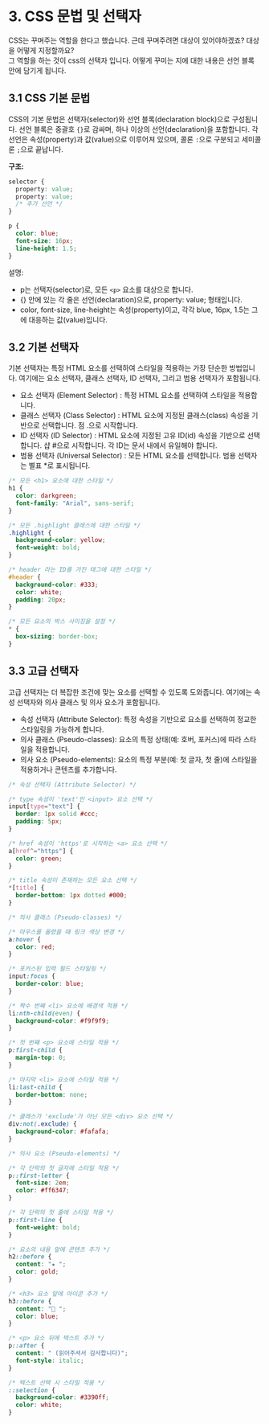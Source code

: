 # 3. CSS 문법 및 선택자

CSS는 꾸며주는 역할을 한다고 했습니다. 근데 꾸며주려면 대상이 있어야하겠죠? 대상을 어떻게 지정할까요? <br/>
그 역할을 하는 것이 css의 선택자 입니다. 어떻게 꾸미는 지에 대한 내용은 선언 블록 안에 담기게 됩니다.

## 3.1 CSS 기본 문법

CSS의 기본 문법은 선택자(selector)와 선언 블록(declaration block)으로 구성됩니다. 선언 블록은 중괄호 `{}`로 감싸며, 하나 이상의 선언(declaration)을 포함합니다. 각 선언은 속성(property)과 값(value)으로 이루어져 있으며, 콜론 `:`으로 구분되고 세미콜론 `;`으로 끝납니다.

**구조:**

```css
selector {
  property: value;
  property: value;
  /* 추가 선언 */
}
```

```css
p {
  color: blue;
  font-size: 16px;
  line-height: 1.5;
}
```

설명:

- p는 선택자(selector)로, 모든 `<p>` 요소를 대상으로 합니다.
- {} 안에 있는 각 줄은 선언(declaration)으로, property: value; 형태입니다.
- color, font-size, line-height는 속성(property)이고, 각각 blue, 16px, 1.5는 그에 대응하는 값(value)입니다.

## 3.2 기본 선택자

기본 선택자는 특정 HTML 요소를 선택하여 스타일을 적용하는 가장 단순한 방법입니다. 여기에는 요소 선택자, 클래스 선택자, ID 선택자, 그리고 범용 선택자가 포함됩니다.

- 요소 선택자 (Element Selector) : 특정 HTML 요소를 선택하여 스타일을 적용합니다.
- 클래스 선택자 (Class Selector) : HTML 요소에 지정된 클래스(class) 속성을 기반으로 선택합니다. 점 .으로 시작합니다.
- ID 선택자 (ID Selector) : HTML 요소에 지정된 고유 ID(id) 속성을 기반으로 선택합니다. 샵 #으로 시작합니다. 각 ID는 문서 내에서 유일해야 합니다.
- 범용 선택자 (Universal Selector) : 모든 HTML 요소를 선택합니다. 범용 선택자는 별표 \*로 표시됩니다.

```css
/* 모든 <h1> 요소에 대한 스타일 */
h1 {
  color: darkgreen;
  font-family: "Arial", sans-serif;
}

/* 모든 .highlight 클래스에 대한 스타일 */
.highlight {
  background-color: yellow;
  font-weight: bold;
}

/* header 라는 ID를 가진 태그에 대한 스타일 */
#header {
  background-color: #333;
  color: white;
  padding: 20px;
}

/* 모든 요소의 박스 사이징을 설정 */
* {
  box-sizing: border-box;
}
```

## 3.3 고급 선택자

고급 선택자는 더 복잡한 조건에 맞는 요소를 선택할 수 있도록 도와줍니다. 여기에는 속성 선택자와 의사 클래스 및 의사 요소가 포함됩니다.

- 속성 선택자 (Attribute Selector): 특정 속성을 기반으로 요소를 선택하여 정교한 스타일링을 가능하게 합니다.
- 의사 클래스 (Pseudo-classes): 요소의 특정 상태(예: 호버, 포커스)에 따라 스타일을 적용합니다.
- 의사 요소 (Pseudo-elements): 요소의 특정 부분(예: 첫 글자, 첫 줄)에 스타일을 적용하거나 콘텐츠를 추가합니다.

```css
/* 속성 선택자 (Attribute Selector) */

/* type 속성이 'text'인 <input> 요소 선택 */
input[type="text"] {
  border: 1px solid #ccc;
  padding: 5px;
}

/* href 속성이 'https'로 시작하는 <a> 요소 선택 */
a[href^="https"] {
  color: green;
}

/* title 속성이 존재하는 모든 요소 선택 */
*[title] {
  border-bottom: 1px dotted #000;
}

/* 의사 클래스 (Pseudo-classes) */

/* 마우스를 올렸을 때 링크 색상 변경 */
a:hover {
  color: red;
}

/* 포커스된 입력 필드 스타일링 */
input:focus {
  border-color: blue;
}

/* 짝수 번째 <li> 요소에 배경색 적용 */
li:nth-child(even) {
  background-color: #f9f9f9;
}

/* 첫 번째 <p> 요소에 스타일 적용 */
p:first-child {
  margin-top: 0;
}

/* 마지막 <li> 요소에 스타일 적용 */
li:last-child {
  border-bottom: none;
}

/* 클래스가 'exclude'가 아닌 모든 <div> 요소 선택 */
div:not(.exclude) {
  background-color: #fafafa;
}

/* 의사 요소 (Pseudo-elements) */

/* 각 단락의 첫 글자에 스타일 적용 */
p::first-letter {
  font-size: 2em;
  color: #ff6347;
}

/* 각 단락의 첫 줄에 스타일 적용 */
p::first-line {
  font-weight: bold;
}

/* 요소의 내용 앞에 콘텐츠 추가 */
h2::before {
  content: "★ ";
  color: gold;
}

/* <h3> 요소 앞에 아이콘 추가 */
h3::before {
  content: "🔹 ";
  color: blue;
}

/* <p> 요소 뒤에 텍스트 추가 */
p::after {
  content: " (읽어주셔서 감사합니다)";
  font-style: italic;
}

/* 텍스트 선택 시 스타일 적용 */
::selection {
  background-color: #3390ff;
  color: white;
}
```

